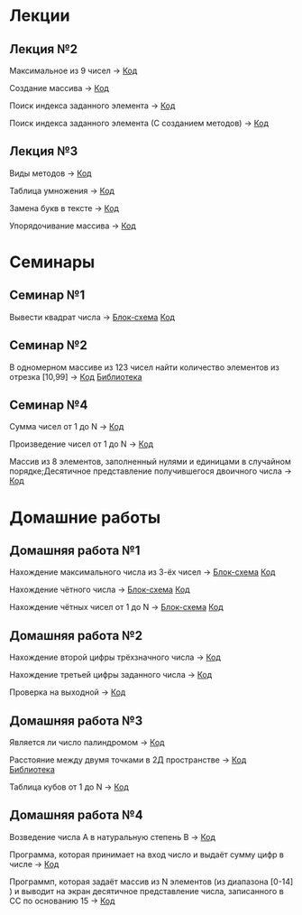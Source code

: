 # Лекции
## Лекция №2
Максимальное из 9 чисел -> [Код](Lesson02/Ex01/Program.cs)

Создание массива -> [Код](Lesson02/Ex02/Program.cs)

Поиск индекса заданного элемента -> [Код](Lesson02/Ex03/Program.cs)

Поиск индекса заданного элемента (С созданием методов) -> [Код](Lesson02/Ex04/Program.cs)
## Лекция №3
Виды методов -> [Код](Lesson03/Ex01/Program.cs)

Таблица умножения -> [Код](Lesson03/Ex02/Program.cs)

Замена букв в тексте -> [Код](Lesson03/Ex03/Program.cs)

Упорядочивание массива -> [Код](Lesson03/Ex04/Program.cs) 

# Семинары
## Семинар №1
Вывести квадрат числа -> [Блок-схема](Seminar01/Ex01/diagram.drawio.png) [Код](Seminar01/Ex01/Program.cs)
## Семинар №2
В одномерном массиве из 123 чисел найти количество элементов из отрезка [10,99] -> [Код](Seminar02/Seminar02.cs) [Библиотека](Seminar02/MyLibrary.cs)
## Семинар №4
Сумма чисел от 1 до N -> [Код](Seminar04/Ex01/Program.cs)

Произведение чисел от 1 до N -> [Код](Seminar04/Ex02/Program.cs)

Массив из 8 элементов, заполненный нулями и единицами в случайном порядке;Десятичное представление получившегося двоичного числа -> [Код](Seminar04/Ex03/Program.cs)

# Домашние работы
## Домашняя работа №1
Нахождение максимального числа из 3-ёх чисел -> [Блок-схема](Homework01/Ex01/diagram.drawio.png) [Код](Homework01/Ex01/Program.cs)

Нахождение чётного числа -> [Блок-схема](Homework01/Ex02/diagram.drawio.png) [Код](Homework01/Ex02/Program.cs)

Нахождение чётных чисел от 1 до N -> [Блок-схема](Homework01/Ex03/diagram.drawio.png) [Код](Homework01/Ex03/Program.cs)
## Домашняя работа №2
Нахождение второй цифры трёхзначного числа -> [Код](Homework02/Ex01/Program.cs)

Нахождение третьей цифры заданного числа -> [Код](Homework02/Ex02/Program.cs)

Проверка на выходной -> [Код](Homework02/Ex03/Program.cs)
## Домашняя работа №3
Является ли число палиндромом -> [Код](Homework03/Ex01/Program.cs)

Расстояние между двумя точками в 2Д пространстве -> [Код](Homework03/Ex02/Program.cs) [Библиотека](Homework03/Ex02/MyLibrary.cs)

Таблица кубов от 1 до N -> [Код](Homework03/Ex03/Program.cs)
## Домашняя работа №4
Возведение числа A в натуральную степень B -> [Код](Homework04/Ex01/Program.cs)

Программа, которая принимает на вход число и выдаёт сумму цифр в числе -> [Код](Homework04/Ex02/Program.cs)

Программп, которая задаёт массив из N элементов (из диапазона [0-14] ) и выводит на экран десятичное представление числа, записанного в СС по основанию 15 -> [Код](Homework04/Ex03/Program.cs)